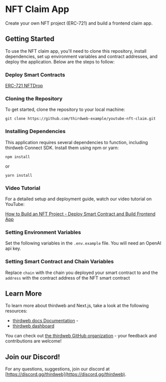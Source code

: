# NFT Claim App

Create your own NFT project (ERC-721) and build a frontend claim app.

## Getting Started

To use the NFT claim app, you'll need to clone this repository, install dependencies, set up environment variables and contract addresses, and deploy the application. Below are the steps to follow:

### Deploy Smart Contracts
[ERC-721 NFTDrop](https://thirdweb.com/thirdweb.eth/DropERC721)


### Cloning the Repository

To get started, clone the repository to your local machine:
```
git clone https://github.com/thirdweb-example/youtube-nft-claim.git
```

### Installing Dependencies

This application requires several dependencies to function, including thirdweb Connect SDK. Install them using npm or yarn:

```
npm install
```
or
```
yarn install
```


### Video Tutorial

For a detailed setup and deployment guide, watch our video tutorial on YouTube:

[How to Build an NFT Project - Deploy Smart Contract and Build Frontend App](https://youtu.be/EI-nm1sLe3U)

### Setting Environment Variables

Set the following variables in the `.env.example` file. You will need an OpenAI api key.

### Setting Smart Contract and Chain Variables

Replace `chain` with the chain you deployed your smart contract to and the `address` with the contract address of the NFT smart contract

## Learn More

To learn more about thirdweb and Next.js, take a look at the following resources:

- [thirdweb docs Documentation](https://portal.thirdweb.com) - 
- [thirdweb dashboard](https://thirdweb.com)

You can check out [the thirdweb GitHub organization](https://github.com/thirdweb-dev) - your feedback and contributions are welcome!

## Join our Discord!

For any questions, suggestions, join our discord at [https://discord.gg/thirdweb](https://discord.gg/thirdweb).
